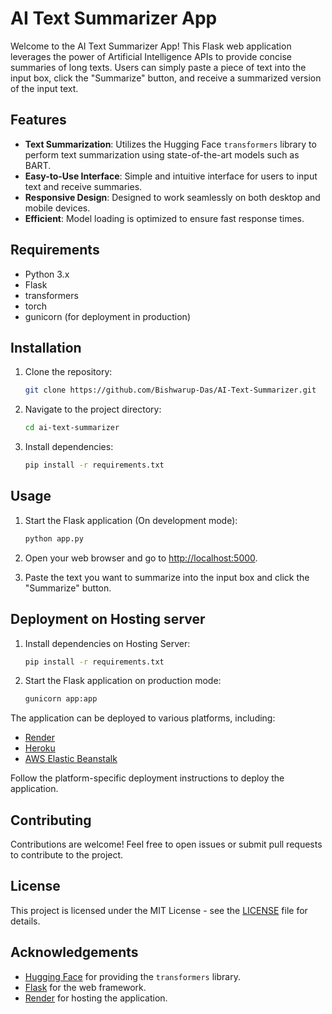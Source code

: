 # AI Text Summarizer App

Welcome to the AI Text Summarizer App! This Flask web application leverages the power of Artificial Intelligence APIs to provide concise summaries of long texts. Users can simply paste a piece of text into the input box, click the "Summarize" button, and receive a summarized version of the input text.

## Features

- **Text Summarization**: Utilizes the Hugging Face `transformers` library to perform text summarization using state-of-the-art models such as BART.
- **Easy-to-Use Interface**: Simple and intuitive interface for users to input text and receive summaries.
- **Responsive Design**: Designed to work seamlessly on both desktop and mobile devices.
- **Efficient**: Model loading is optimized to ensure fast response times.

## Requirements

- Python 3.x
- Flask
- transformers
- torch
- gunicorn (for deployment in production)

## Installation

1. Clone the repository:

    ```bash
    git clone https://github.com/Bishwarup-Das/AI-Text-Summarizer.git
    ```

2. Navigate to the project directory:

    ```bash
    cd ai-text-summarizer
    ```

3. Install dependencies:

    ```bash
    pip install -r requirements.txt
    ```

## Usage

1. Start the Flask application (On development mode):

    ```bash
    python app.py
    ```

2. Open your web browser and go to [http://localhost:5000](http://localhost:5000).

3. Paste the text you want to summarize into the input box and click the "Summarize" button.

## Deployment on Hosting server

1. Install dependencies on Hosting Server:

    ```bash
    pip install -r requirements.txt
    ```


2. Start the Flask application on production mode:

    ```bash
    gunicorn app:app
    ```

The application can be deployed to various platforms, including:

- [Render](https://render.com/)
- [Heroku](https://www.heroku.com/)
- [AWS Elastic Beanstalk](https://aws.amazon.com/elasticbeanstalk/)

Follow the platform-specific deployment instructions to deploy the application.

## Contributing

Contributions are welcome! Feel free to open issues or submit pull requests to contribute to the project.

## License

This project is licensed under the MIT License - see the [LICENSE](LICENSE) file for details.

## Acknowledgements

- [Hugging Face](https://huggingface.co/) for providing the `transformers` library.
- [Flask](https://flask.palletsprojects.com/) for the web framework.
- [Render](https://render.com/) for hosting the application.
